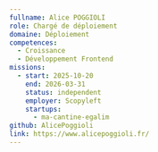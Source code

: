 ```yaml
---
fullname: Alice POGGIOLI
role: Chargé de déploiement
domaine: Déploiement
competences:
  - Croissance
  - Développement Frontend
missions:
  - start: 2025-10-20
    end: 2026-03-31
    status: independent
    employer: Scopyleft
    startups:
      - ma-cantine-egalim
github: AlicePoggioli
link: https://www.alicepoggioli.fr/
---
```

